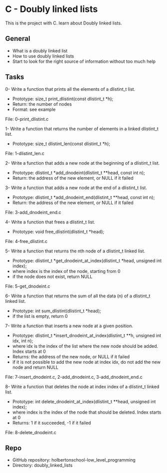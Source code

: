 # C - Doubly linked lists

This is the project with C.
learn about Doubly linked lists.


## General

* What is a doubly linked list
* How to use doubly linked lists
* Start to look for the right source of information without too much help


## Tasks
0- Write a function that prints all the elements of a dlistint_t list.

* Prototype: size_t print_dlistint(const dlistint_t *h);
* Return: the number of nodes
* Format: see example

File: 0-print_dlistint.c

1- Write a function that returns the number of elements in a linked dlistint_t list.

* Prototype: size_t dlistint_len(const dlistint_t *h);

File: 1-dlistint_len.c

2- Write a function that adds a new node at the beginning of a dlistint_t list.

* Prototype: dlistint_t *add_dnodeint(dlistint_t **head, const int n);
* Return: the address of the new element, or NULL if it failed

3- Write a function that adds a new node at the end of a dlistint_t list.

* Prototype: dlistint_t *add_dnodeint_end(dlistint_t \*\*head, const int n);
* Return: the address of the new element, or NULL if it failed

File: 3-add_dnodeint_end.c

4- Write a function that frees a dlistint_t list.

* Prototype: void free_dlistint(dlistint_t *head);

File: 4-free_dlistint.c

5- Write a function that returns the nth node of a dlistint_t linked list.

* Prototype: dlistint_t *get_dnodeint_at_index(dlistint_t *head, unsigned int index);
* where index is the index of the node, starting from 0
* if the node does not exist, return NULL

File: 5-get_dnodeint.c

6- Write a function that returns the sum of all the data (n) of a dlistint_t linked list.

* Prototype: int sum_dlistint(dlistint_t *head);
* if the list is empty, return 0

7- Write a function that inserts a new node at a given position.

* Prototype: dlistint_t *insert_dnodeint_at_index(dlistint_t **h, unsigned int idx, int n);
* where idx is the index of the list where the new node should be added. Index starts at 0
* Returns: the address of the new node, or NULL if it failed
* if it is not possible to add the new node at index idx, do not add the new node and return NULL

File: 7-insert_dnodeint.c, 2-add_dnodeint.c, 3-add_dnodeint_end.c

8- Write a function that deletes the node at index index of a dlistint_t linked list.

* Prototype: int delete_dnodeint_at_index(dlistint_t **head, unsigned int index);
* where index is the index of the node that should be deleted. Index starts at 0
* Returns: 1 if it succeeded, -1 if it failed

File: 8-delete_dnodeint.c

## Repo
* GitHub repository: holbertonschool-low_level_programming
* Directory: doubly_linked_lists

